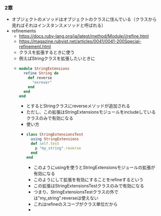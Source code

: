 ### 2章
- オブジェクトのメソッドはオブジェクトのクラスに住んでいる（クラスから見ればそれはインスタンスメソッドと呼ばれる）
- refinements
  - https://docs.ruby-lang.org/ja/latest/method/Module/i/refine.html
  - https://magazine.rubyist.net/articles/0041/0041-200Special-refinement.html
  - クラスを拡張するときに使う
  - 例えばStringクラスを拡張したいときに
  - ```ruby
    module StringExtensions
      refine String do
        def reverse
          "esrever"
        end
      end
    end
    ```
    - とするとStringクラスにreverseメソッドが追加される
    - ただし、この拡張はStringExtensionsモジュールをincludeしているクラスのみで有効になる
    - 使い方
    - ```ruby
      class StringExtensionsTest
        using StringExtensions
        def self.test
          p "my_string".reverse
        end
      end
      ```
      - このようにusingを使うとStringExtensionsモジュールの拡張が有効になる
      - このようにして拡張を有効にすることをrefineするという
      - この拡張はStringExtensionsTestクラスのみで有効になる
      - つまり、StringExtensionsTestクラスの外では"my_string".reverseは使えない
      - これはrefineのスコープがクラス単位だから
      - 
